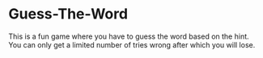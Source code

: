 # Guess-The-Word

This is a fun game where you have to guess the word based on the hint. You can only get a limited number of tries wrong after which you will lose.
